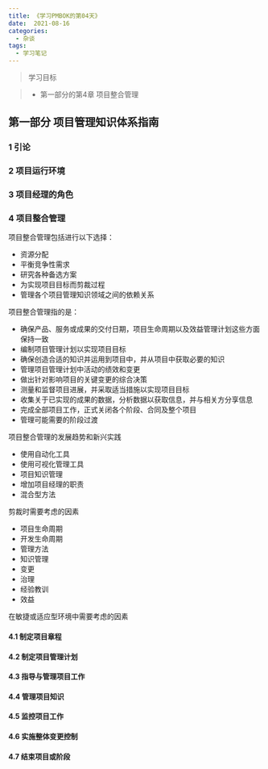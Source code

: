 ```yaml
---
title: 《学习PMBOK的第04天》
date:  2021-08-16
categories:
  - 杂谈
tags:
  - 学习笔记
---
```


> 学习目标

> - 第一部分的第4章 项目整合管理

## 第一部分 项目管理知识体系指南

### 1 引论

### 2 项目运行环境

### 3 项目经理的角色

### 4 项目整合管理

项目整合管理包括进行以下选择：

- 资源分配
- 平衡竞争性需求
- 研究各种备选方案
- 为实现项目目标而剪裁过程
- 管理各个项目管理知识领域之间的依赖关系

项目整合管理指的是：
- 确保产品、服务或成果的交付日期，项目生命周期以及效益管理计划这些方面保持一致
- 编制项目管理计划以实现项目目标
- 确保创造合适的知识并运用到项目中，并从项目中获取必要的知识
- 管理项目管理计划中活动的绩效和变更
- 做出针对影响项目的关键变更的综合决策
- 测量和监督项目进展，并采取适当措施以实现项目目标
- 收集关于已实现的成果的数据，分析数据以获取信息，并与相关方分享信息
- 完成全部项目工作，正式关闭各个阶段、合同及整个项目
- 管理可能需要的阶段过渡

项目整合管理的发展趋势和新兴实践
- 使用自动化工具
- 使用可视化管理工具
- 项目知识管理
- 增加项目经理的职责
- 混合型方法

剪裁时需要考虑的因素
- 项目生命周期
- 开发生命周期
- 管理方法
- 知识管理
- 变更
- 治理
- 经验教训
- 效益

在敏捷或适应型环境中需要考虑的因素

#### 4.1 制定项目章程

#### 4.2 制定项目管理计划

#### 4.3 指导与管理项目工作

#### 4.4 管理项目知识

#### 4.5 监控项目工作

#### 4.6 实施整体变更控制

#### 4.7 结束项目或阶段

